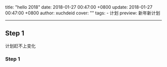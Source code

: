 title: "hello 2018"
date: 2018-01-27 00:47:00 +0800
update: 2018-01-27 00:47:00 +0800
author: xuchdeid
cover: ""
tags:
    - 计划
preview: 新年新计划

---

## Step 1

计划赶不上变化

### Step 1
